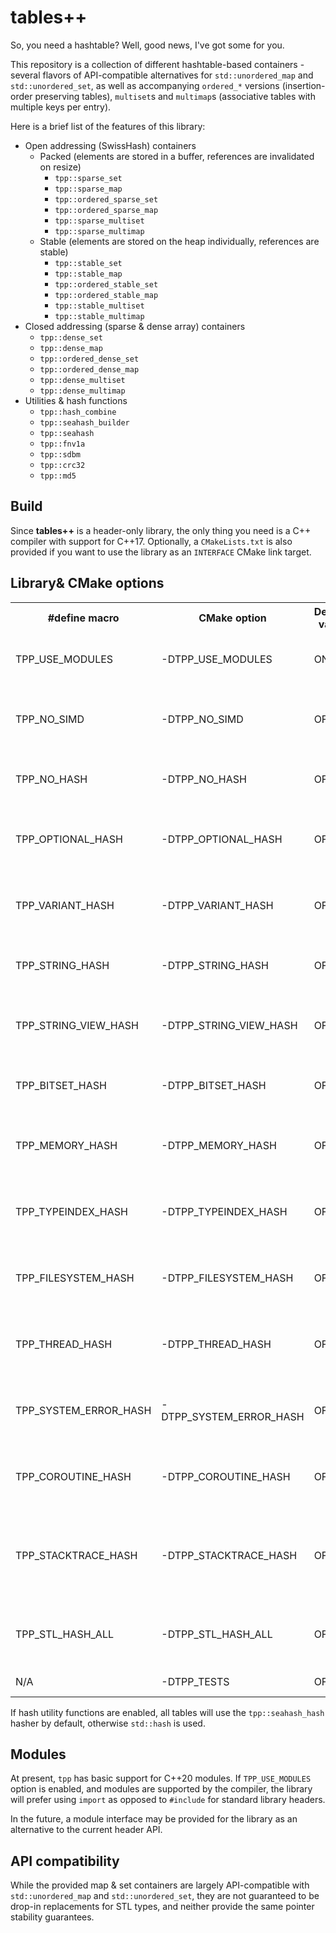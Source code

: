 # tables++

So, you need a hashtable? Well, good news, I've got some for you.

This repository is a collection of different hashtable-based containers - several flavors of API-compatible alternatives
for `std::unordered_map` and `std::unordered_set`, as well as accompanying `ordered_*` versions (insertion-order
preserving tables), `multiset`s and `multimap`s (associative tables with multiple keys per entry).

Here is a brief list of the features of this library:

* Open addressing (SwissHash) containers
    * Packed (elements are stored in a buffer, references are invalidated on resize)
        * `tpp::sparse_set`
        * `tpp::sparse_map`
        * `tpp::ordered_sparse_set`
        * `tpp::ordered_sparse_map`
        * `tpp::sparse_multiset`
        * `tpp::sparse_multimap`
    * Stable (elements are stored on the heap individually, references are stable)
        * `tpp::stable_set`
        * `tpp::stable_map`
        * `tpp::ordered_stable_set`
        * `tpp::ordered_stable_map`
        * `tpp::stable_multiset`
        * `tpp::stable_multimap`
* Closed addressing (sparse & dense array) containers
    * `tpp::dense_set`
    * `tpp::dense_map`
    * `tpp::ordered_dense_set`
    * `tpp::ordered_dense_map`
    * `tpp::dense_multiset`
    * `tpp::dense_multimap`
* Utilities & hash functions
    * `tpp::hash_combine`
    * `tpp::seahash_builder`
    * `tpp::seahash`
    * `tpp::fnv1a`
    * `tpp::sdbm`
    * `tpp::crc32`
    * `tpp::md5`

## Build

Since **tables++** is a header-only library, the only thing you need is a C++ compiler with support for C++17.
Optionally, a `CMakeLists.txt` is also provided if you want to use the library as an `INTERFACE` CMake link target.

## Library& CMake options

<table>
  <tr><th>#define macro</th><th>CMake option</th><th>Default value</th><th>Description</th></tr>
  <tr>
    <td>TPP_USE_MODULES</td>
    <td>-DTPP_USE_MODULES</td>
    <td>ON</td>
    <td>Toggles support for C++20 modules</td>
  </tr>
  <tr>
    <td>TPP_NO_SIMD</td>
    <td>-DTPP_NO_SIMD</td>
    <td>OFF</td>
    <td>Toggles availability of SIMD optimizations for swiss tables</td>
  </tr>
  <tr>
    <td>TPP_NO_HASH</td>
    <td>-DTPP_NO_HASH</td>
    <td>OFF</td>
    <td>Toggles availability of hash function utilities</td>
  </tr>
  <tr>
    <td>TPP_OPTIONAL_HASH</td>
    <td>-DTPP_OPTIONAL_HASH</td>
    <td>OFF</td>
    <td>Enables hash specializations for the <a href="https://en.cppreference.com/w/cpp/header/optional">&lt;optional&gt;</a> header</td>
  </tr>
  <tr>
    <td>TPP_VARIANT_HASH</td>
    <td>-DTPP_VARIANT_HASH</td>
    <td>OFF</td>
    <td>Enables hash specializations for the <a href="https://en.cppreference.com/w/cpp/header/variant">&lt;variant&gt;</a> header</td>
  </tr>
  <tr>
    <td>TPP_STRING_HASH</td>
    <td>-DTPP_STRING_HASH</td>
    <td>OFF</td>
    <td>Enables hash specializations for the <a href="https://en.cppreference.com/w/cpp/header/string">&lt;string&gt;</a> header</td>
  </tr>
  <tr>
    <td>TPP_STRING_VIEW_HASH</td>
    <td>-DTPP_STRING_VIEW_HASH</td>
    <td>OFF</td>
    <td>Enables hash specializations for the <a href="https://en.cppreference.com/w/cpp/header/string_view">&lt;string_view&gt;</a> header</td>
  </tr>
  <tr>
    <td>TPP_BITSET_HASH</td>
    <td>-DTPP_BITSET_HASH</td>
    <td>OFF</td>
    <td>Enables hash specializations for the <a href="https://en.cppreference.com/w/cpp/header/bitset">&lt;bitset&gt;</a> header</td>
  </tr>
  <tr>
    <td>TPP_MEMORY_HASH</td>
    <td>-DTPP_MEMORY_HASH</td>
    <td>OFF</td>
    <td>Enables hash specializations for the <a href="https://en.cppreference.com/w/cpp/header/memory">&lt;memory&gt;</a> header</td>
  </tr>
  <tr>
    <td>TPP_TYPEINDEX_HASH</td>
    <td>-DTPP_TYPEINDEX_HASH</td>
    <td>OFF</td>
    <td>Enables hash specializations for the <a href="https://en.cppreference.com/w/cpp/header/typeindex">&lt;typeindex&gt;</a> header</td>
  </tr>
  <tr>
    <td>TPP_FILESYSTEM_HASH</td>
    <td>-DTPP_FILESYSTEM_HASH</td>
    <td>OFF</td>
    <td>Enables hash specializations for the <a href="https://en.cppreference.com/w/cpp/header/filesystem">&lt;filesystem&gt;</a> header</td>
  </tr>
  <tr>
    <td>TPP_THREAD_HASH</td>
    <td>-DTPP_THREAD_HASH</td>
    <td>OFF</td>
    <td>Enables hash specializations for the <a href="https://en.cppreference.com/w/cpp/header/thread">&lt;thread&gt;</a> header</td>
  </tr>
  <tr>
    <td>TPP_SYSTEM_ERROR_HASH</td>
    <td>-DTPP_SYSTEM_ERROR_HASH</td>
    <td>OFF</td>
    <td>Enables hash specializations for the <a href="https://en.cppreference.com/w/cpp/header/system_error">&lt;system_error&gt;</a> header</td>
  </tr>
  <tr>
    <td>TPP_COROUTINE_HASH</td>
    <td>-DTPP_COROUTINE_HASH</td>
    <td>OFF</td>
    <td>Enables hash specializations for the <a href="https://en.cppreference.com/w/cpp/header/coroutine">&lt;coroutine&gt;</a> header</td>
  </tr>
  <tr>
    <td>TPP_STACKTRACE_HASH</td>
    <td>-DTPP_STACKTRACE_HASH</td>
    <td>OFF</td>
    <td>Enables hash specializations for the <a href="https://en.cppreference.com/w/cpp/header/stacktrace">&lt;stacktrace&gt;</a> header (requires C++23)</td>
  </tr>
  <tr>
    <td>TPP_STL_HASH_ALL</td>
    <td>-DTPP_STL_HASH_ALL</td>
    <td>OFF</td>
    <td>Enables all STL header specific options described above</td>
  </tr>
  <tr>
    <td>N/A</td>
    <td>-DTPP_TESTS</td>
    <td>OFF</td>
    <td>Enables unit test target</td>
  </tr>
</table>

If hash utility functions are enabled, all tables will use the `tpp::seahash_hash` hasher by default,
otherwise `std::hash` is used.

## Modules

At present, `tpp` has basic support for C++20 modules. If `TPP_USE_MODULES` option is enabled, and modules are supported
by the compiler, the library will prefer using `import` as opposed to `#include` for standard library headers.

In the future, a module interface may be provided for the library as an alternative to the current header API.

## API compatibility

While the provided map & set containers are largely API-compatible with `std::unordered_map` and `std::unordered_set`,
they are not guaranteed to be drop-in replacements for STL types, and neither provide the same pointer stability
guarantees.